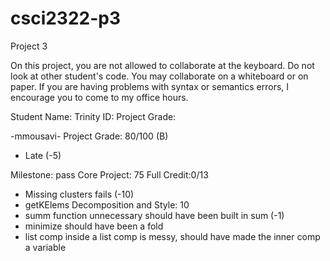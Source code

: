 # csci2322-p3
Project 3

On this project, you are not allowed to collaborate at the keyboard. Do not look at other student's
code.  You may collaborate on a whiteboard or on paper.
If you are having problems with syntax or semantics errors, I encourage you to come to my office hours.

Student Name:
Trinity ID: 
Project Grade:

-mmousavi-
Project Grade: 80/100 (B)
* Late (-5)

Milestone:  pass
Core Project: 75
Full Credit:0/13
 -	Missing clusters fails (-10)
 - getKElems
Decomposition and Style: 10
-	summ function unnecessary should have been built in sum (-1)
-	minimize should have been a fold 
-	list comp inside a list comp is messy, should have made the inner comp a variable

